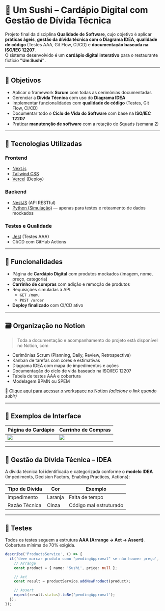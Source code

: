 # 🍣 Um Sushi – Cardápio Digital com Gestão de Dívida Técnica

Projeto final da disciplina **Qualidade de Software**, cujo objetivo é aplicar **práticas ágeis**, **gestão da dívida técnica com o Diagrama IDEA**, **qualidade de código** (Testes AAA, Git Flow, CI/CD) e **documentação baseada na ISO/IEC 12207**.  
O sistema desenvolvido é um **cardápio digital interativo** para o restaurante fictício **"Um Sushi"**.

---

## 📌 Objetivos

- Aplicar o framework **Scrum** com todas as cerimônias documentadas
- Gerenciar a **Dívida Técnica** com uso do **Diagrama IDEA**
- Implementar funcionalidades com **qualidade de código** (Testes, Git Flow, CI/CD)
- Documentar todo o **Ciclo de Vida do Software** com base na **ISO/IEC 12207**
- Praticar **manutenção de software** com a rotação de Squads (semana 2)

---

## 🚀 Tecnologias Utilizadas

### Frontend
- [Next.js](https://nextjs.org/)
- [Tailwind CSS](https://tailwindcss.com/)
- [Vercel](https://vercel.com/) (Deploy)

### Backend
- [NestJS](https://nestjs.com/) (API RESTful)
- [Python (Simulação)](https://www.python.org/) — apenas para testes e roteamento de dados mockados

### Testes e Qualidade
- [Jest](https://jestjs.io/) (Testes AAA)
- CI/CD com GitHub Actions

---

## 🧩 Funcionalidades

- Página de **Cardápio Digital** com produtos mockados (imagem, nome, preço, categoria)
- **Carrinho de compras** com adição e remoção de produtos
- Requisições simuladas à API:
  - `GET /menu`
  - `POST /order`
- **Deploy finalizado** com CI/CD ativo

---

## 🗃️ Organização no Notion

> Toda a documentação e acompanhamento do projeto está disponível no Notion, com:

- Cerimônias Scrum (Planning, Daily, Review, Retrospectiva)
- Kanban de tarefas com cores e estimativas
- Diagrama IDEA com mapa de impedimentos e ações
- Documentação do ciclo de vida baseado na ISO/IEC 12207
- Tabela de testes AAA e cobertura
- Modelagem BPMN ou SPEM

🔗 [Clique aqui para acessar o workspace no Notion](#) *(adicione o link quando subir)*

---

## 📸 Exemplos de Interface

| Página do Cardápio | Carrinho de Compras |
|--------------------|---------------------|
| ![](./public/cardapio.png) | ![](./public/carrinho.png) |

---

## 📘 Gestão da Dívida Técnica – IDEA

A dívida técnica foi identificada e categorizada conforme o **modelo IDEA** (Impediments, Decision Factors, Enabling Practices, Actions):

| Tipo de Dívida       | Cor     | Exemplo                            |
|----------------------|---------|-------------------------------------|
| Impedimento          | Laranja | Falta de tempo                      |
| Razão Técnica        | Cinza   | Código mal estruturado              |

---

## 🧪 Testes

Todos os testes seguem a estrutura **AAA (Arrange → Act → Assert)**.  
Cobertura mínima de 70% exigida.

```ts
describe('ProductsService', () => {
  it('deve marcar produto como "pendingApproval" se não houver preço', () => {
    // Arrange
    const product = { name: 'Sushi', price: null };

    // Act
    const result = productService.addNewProduct(product);

    // Assert
    expect(result.status).toBe('pendingApproval');
  });
});
